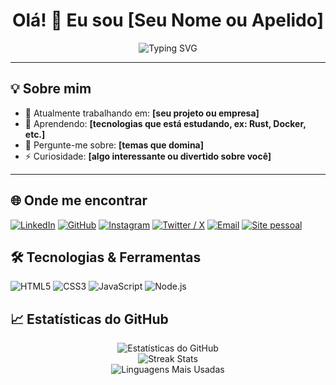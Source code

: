 <h1 align="center">Olá! 👋 Eu sou [Seu Nome ou Apelido]</h1>

<p align="center">
  <img src="https://readme-typing-svg.demolab.com?font=Fira+Code&pause=1000&center=true&vCenter=true&width=435&lines=Desenvolvedor+Full-Stack;Apaixonado+por+Tecnologia;Sempre+aprendendo+coisas+novas" alt="Typing SVG" />
</p>

---

## 💡 Sobre mim

- 🔭 Atualmente trabalhando em: **[seu projeto ou empresa]**
- 🌱 Aprendendo: **[tecnologias que está estudando, ex: Rust, Docker, etc.]**
- 💬 Pergunte-me sobre: **[temas que domina]**
- ⚡ Curiosidade: **[algo interessante ou divertido sobre você]**

---

## 🌐 Onde me encontrar

[![LinkedIn](https://img.shields.io/badge/-LinkedIn-0A66C2?style=for-the-badge&logo=linkedin&logoColor=white)](https://www.linkedin.com/in/SEU_USUARIO/)
[![GitHub](https://img.shields.io/badge/-GitHub-181717?style=for-the-badge&logo=github&logoColor=white)](https://github.com/SEU_USUARIO)
[![Instagram](https://img.shields.io/badge/-Instagram-E4405F?style=for-the-badge&logo=instagram&logoColor=white)](https://instagram.com/SEU_USUARIO)
[![Twitter / X](https://img.shields.io/badge/-Twitter-1DA1F2?style=for-the-badge&logo=twitter&logoColor=white)](https://twitter.com/SEU_USUARIO)
[![Email](https://img.shields.io/badge/-Email-D14836?style=for-the-badge&logo=gmail&logoColor=white)](mailto:seuemail@email.com)
[![Site pessoal](https://img.shields.io/badge/-Portfólio-000?style=for-the-badge&logo=google-chrome&logoColor=white)](https://seusite.com)


## 🛠️ Tecnologias & Ferramentas

![HTML5](https://img.shields.io/badge/-HTML5-E34F26?logo=html5&logoColor=white&style=flat)
![CSS3](https://img.shields.io/badge/-CSS3-1572B6?logo=css3&logoColor=white&style=flat)
![JavaScript](https://img.shields.io/badge/-JavaScript-F7DF1E?logo=javascript&logoColor=black&style=flat)
![Node.js](https://img.shie)

## 📈 Estatísticas do GitHub

<div align="center">

![Estatísticas do GitHub](https://github-readme-stats.vercel.app/api?username=SEU_USUARIO&show_icons=true&theme=github_dark&count_private=true&hide_border=true&include_all_commits=true)
<br />
![Streak Stats](https://github-readme-streak-stats.herokuapp.com/?user=SEU_USUARIO&theme=github-dark&hide_border=true)
<br />
![Linguagens Mais Usadas](https://github-readme-stats.vercel.app/api/top-langs/?username=SEU_USUARIO&layout=compact&theme=github_dark&hide_border=true)

</div>
